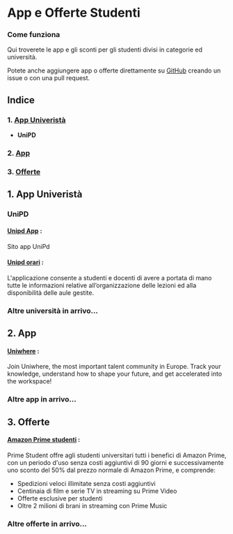 # App e Offerte Studenti
### Come funziona
Qui troverete le app e gli sconti per gli studenti divisi in categorie ed università.

Potete anche aggiungere app o offerte direttamente su  [GitHub](https://github.com/binc0/scontistudenti) creando un issue o con una pull request.


## Indice
### 1. [App Univeristà](#1-app-univeristà)
- **UniPD**
### 2. [App](#2-app)

### 3. [Offerte](#3-offerte)


## 1. App Univeristà
### UniPD
#### [Unipd App](https://www.unipd.it/app) :
Sito app UniPd
#### [Unipd orari](https://www.economia.unipd.it/applicazione-orari) :
 L'applicazione consente a studenti e docenti di avere a portata di mano tutte le informazioni relative all’organizzazione delle lezioni ed alla disponibilità delle aule gestite.
### Altre università in arrivo...


## 2. App
#### [Uniwhere](http://www.uniwhere.com/app/) :
Join Uniwhere, the most important talent community in Europe. Track your knowledge, understand how to shape your future, and get accelerated into the workspace!

### Altre app in arrivo...



## 3. Offerte

#### [Amazon Prime studenti](https://cutt.ly/amazonstudenti) :
Prime Student offre agli studenti universitari tutti i benefici di Amazon Prime, con un periodo d'uso senza costi aggiuntivi di 90 giorni e successivamente uno sconto del 50% dal prezzo normale di Amazon Prime, e comprende:

- Spedizioni veloci illimitate senza costi aggiuntivi
- Centinaia di film e serie TV in streaming su Prime Video
- Offerte esclusive per studenti
- Oltre 2 milioni di brani in streaming con Prime Music



### Altre offerte in arrivo...

